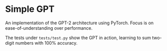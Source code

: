# Simple GPT

An implementation of the GPT-2 architecture using PyTorch. Focus is on ease-of-understanding over performance.

The tests under `tests/test.py` show the GPT in action, learning to sum two-digit numbers with 100% accuracy.
